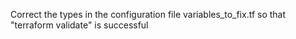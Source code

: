 
Correct the types in the configuration file variables_to_fix.tf so that "terraform validate" is successful

